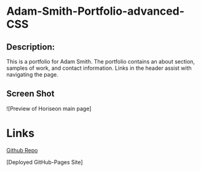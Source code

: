 # Adam-Smith-Portfolio-advanced-CSS

## Description:
This is a portfolio for Adam Smith. The portfolio contains an about section, samples of work, and contact information. Links in the header assist with navigating the page.

## Screen Shot
![Preview of Horiseon main page]

# Links
[Github Repo](https://github.com/AdamLSmith1984/Adam-Smith-Portfolio-advanced-CSS.git)

[Deployed GitHub-Pages Site]